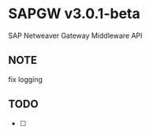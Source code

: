 SAPGW v3.0.1-beta
====================
SAP Netweaver Gateway Middleware API

NOTE
-----------
fix logging


TODO
-----------

- [ ] 
